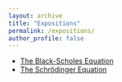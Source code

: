 ```yaml
---
layout: archive
title: "Expositions"
permalink: /expositions/
author_profile: false
---
```


- [The Black-Scholes Equation](/expos/black-scholes.md)
- [The Schrödinger Equation](/expos/schrödinger-equation.md)
